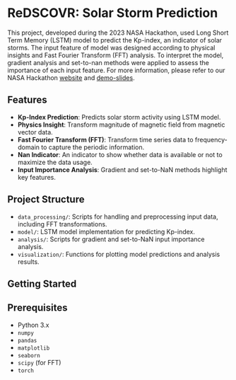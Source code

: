 # ReDSCOVR: Solar Storm Prediction

This project, developed during the 2023 NASA Hackathon, used Long Short Term Memory (LSTM) model to predict the Kp-index, an indicator of solar storms. The input feature of model was designed according to physical insights and Fast Fourier Transform (FFT) analysis. To interpret the model, gradient analysis and set-to-nan methods were applied to assess the importance of each input feature. For more information, please refer to our NASA Hackathon [website](https://www.spaceappschallenge.org/2023/find-a-team/redscovr/) and [demo-slides](https://github.com/John1117/ReDSCOVR/blob/main/ReDSCOVR%20Demo%20Slides.pdf).

## Features

- **Kp-Index Prediction**: Predicts solar storm activity using LSTM model.
- **Physics Insight**: Transform magnitude of magnetic field from magnetic vector data.
- **Fast Fourier Transform (FFT)**: Transform time series data to frequency-domain to capture the periodic information.
- **Nan Indicator**: An indicator to show whether data is available or not to maximize the data usage.
- **Input Importance Analysis**: Gradient and set-to-NaN methods highlight key features.

## Project Structure

- `data_processing/`: Scripts for handling and preprocessing input data, including FFT transformations.
- `model/`: LSTM model implementation for predicting Kp-index.
- `analysis/`: Scripts for gradient and set-to-NaN input importance analysis.
- `visualization/`: Functions for plotting model predictions and analysis results.

## Getting Started

## Prerequisites
- Python 3.x
- `numpy`
- `pandas`
- `matplotlib`
- `seaborn`
- `scipy` (for FFT)
- `torch`
